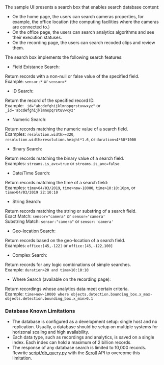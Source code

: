 The sample UI presents a search box that enables search database content:    
- On the home page, the users can search cameras properties, for example, the office location (the computing facilities where the cameras are connected to.)    
- On the office page, the users can search analytics algorithms and see their execution statuses.    
- On the recording page, the users can search recoded clips and review them.    

The search box implements the following search features:    
- Field Existance Search:   

Return records with a non-null or false value of the specified field.    
Example: ```sensor:*``` or ```sensor=*```    

- ID Search:

Return the record of the specified record ID.    
Example: ```_id="abcdefghijklmnopqrstuvwxyz"``` or ```_id='abcdefghijklmnopqrstuvwxyz'```   

- Numeric Search:   

Return records matching the numeric value of a search field.    
Examples: ```resolution.width>=320```, ```resolution.width>resolution.height*1.6```, or ```duration<4*60*1000```       

- Binary Search:   

Return records matching the binary value of a search field.    
Examples: ```streams.is_avc=true``` or ```streams.is_avc=false```       

- Date/Time Search:    

Return records matching the time of a search field:    
Examples: ```time>04/03/2019```, ```time>now-10000```, ```time>10:10:10pm```, or ```time>04/03/2019 22:10:10```   

- String Search:   

Return records matching the string or substring of a search field.    
Exact Match: ```sensor="camera"``` or ```sensor='camera'```       
Substring Match: ```sensor:"camera"``` or ```sensor:'camera'```       

- Geo-location Search:    

Return records based on the geo-location of a search field.    
Examples: ```office:[45,-122]``` or ```office:[45,-122,100]```   

- Complex Search:   

Return records for any logic combinations of simple searches.    
Example: ```duration>20 and time>10:10:10```    

- Where Search (available on the recording page):   

Return recordings whose analytics data meet certain criteria.      
Example: ```time>now-10000 where objects.detection.bounding_box.x_max-objects.detection.bounding_box.x_min>0.1```    

### Database Known Limitations  

- The database is configured as a development setup: single host and no replication. Usually, a database should be setup on multiple systems for horizonal scaling and high availability.   
- Each data type, such as recordings and analytics, is saved on a single index. Each index can hold a maximum of 2 billion records.
- The response of any database search is limited to 10,000 records. Rewrite [script/db_query.py](../script/db_query.py) with the [Scroll](https://www.elastic.co/guide/en/elasticsearch/reference/current/search-request-scroll.html) API to overcome this limitation.   

